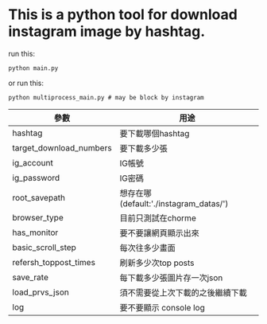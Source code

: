 # This is a python tool for download instagram image by hashtag.

run this:
```
python main.py
```

or run this:
```
python multiprocess_main.py # may be block by instagram
```

| 參數  | 用途 |
|-----|-----|
| hashtag  | 要下載哪個hashtag  |
| target_download_numbers| 要下載多少張 |
| ig_account | IG帳號|
| ig_password | IG密碼 |
|root_savepath|想存在哪(default:'./instagram_datas/')|
|browser_type|目前只測試在chorme|
|has_monitor|要不要讓網頁顯示出來|
|basic_scroll_step|每次往多少畫面|
|refersh_toppost_times|刷新多少次top posts|
|save_rate|每下載多少張圖片存一次json|
|load_prvs_json|須不需要從上次下載的之後繼續下載|
|log|要不要顯示 console log|
